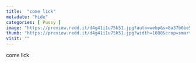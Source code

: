 ```yaml
---
title:  "come lick"
metadate: "hide"
categories: [ Pussy ]
image: "https://preview.redd.it/d4g41i1u75k51.jpg?auto=webp&s=8a37b6be5b60322c9e5f60d2f61f3632721343cf"
thumb: "https://preview.redd.it/d4g41i1u75k51.jpg?width=1080&crop=smart&auto=webp&s=e3be7f849dc27d015daff2388d7a533902a5e2cb"
visit: ""
---
```

come lick
